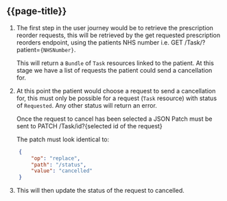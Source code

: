 ## {{page-title}}

1. The first step in the user journey would be to retrieve the prescription reorder requests, this will be retrieved by the get requested prescription reorders endpoint, using the patients NHS number i.e. GET /Task/?patient=`{NHSNumber}`.

    This will return a `Bundle` of `Task` resources linked to the patient. At this stage we have a list of requests the patient could send a cancellation for.
2. At this point the patient would choose a request to send a cancellation for, this must only be possible for a request (`Task` resource) with status of `Requested`. Any other status will return an error.
    
    Once the request to cancel has been selected a JSON Patch must be sent to PATCH /Task/id?{selected id of the request}
    
    The patch must look identical to:

```json
    {
        "op": "replace",
        "path": "/status",
        "value": "cancelled"
    }
```

3. This will then update the status of the request to cancelled.